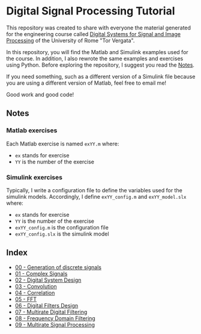 Digital Signal Processing Tutorial
===

This repository was created to share with everyone the material generated for the engineering course called [Digital Systems for Signal and Image Processing](http://elettronica.uniroma2.it/index.php?page=corsi&amp;corso=8037525) of the University of Rome "Tor Vergata".

In this repository, you will find the Matlab and Simulink examples used for the course. In addition, I also rewrote the same examples and exercises using Python. Before exploring the repository, I suggest you read the [Notes](#notes).

If you need something, such as a different version of a Simulink file because you are using a different version of Matlab, feel free to email me!

Good work and good code!

## Notes

### Matlab exercises

Each Matlab exercise is named `exYY.m` where:

- `ex` stands for exercise
- `YY` is the number of the exercise

### Simulink exercises

Typically, I write a configuration file to define the variables used for the simulink models. Accordingly, I define `exYY_config.m` and `exYY_model.slx` where:

- `ex` stands for exercise
- `YY` is the number of the exercise
- `exYY_config.m` is the configuration file
- `exYY_config.slx` is the simulink model

## Index

- [00 - Generation of discrete signals](00%20-%20Generation%20of%20discrete%20signals/)
- [01 - Complex Signals](01%20-%20Complex%20Signals/)
- [02 - Digital System Design](02%20-%20Digital%20System%20Design/)
- [03 - Convolution](03%20-%20Convolution/)
- [04 - Correlation](04%20-%20Correlation/)
- [05 - FFT](05%20-%20FFT/)
- [06 - Digital Filters Design](06%20-%20Digital%20Filters%20Design/)
- [07 - Multirate Digital Filtering](07%20-%20Multirate%20Digital%20Filtering/)
- [08 - Frequency Domain Filtering](08%20-%20Frequency%20Domain%20Filtering/)
- [09 - Multirate Signal Processing](09%20-%20Multirate%20Signal%20Processing/)
